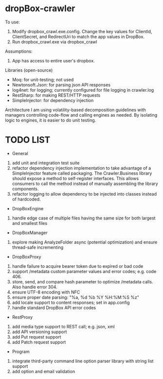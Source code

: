 dropBox-crawler
===============

To use:

1. Modify dropbox_crawl.exe.config. Change the key values for ClientId, ClientSecret, and RedirectUri to match the app values in DropBox.
2. Run dropbox_crawl.exe via dropbox_crawl <list of emails>

Assumptions:
1. App has access to entire user's dropbox.

Libraries (open-source)
- Moq: for unit-testing; not used
- Newtonsoft.Json: for parsing json API responses
- log4net: for logging; currently configured for file logging in crawler.log
- RestSharp: for making REST/HTTP requests
- SimpleInjector: for dependency injection

Architecture
I am using volatility-based decomposition guidelines with managers controlling code-flow and calling engines as needed. By isolating logic to engines, it is easier to do unit testing.

TODO LIST
===============

- General
1. add unit and integration test suite
2. refactor dependency injection implementation to take advantage of a SimpleInjector feature called packaging. The Crawler.Business library should expose a method to self-register interfaces. This allows consumers to call the method instead of manually assembling the library components.
3. refactor logging to allow dependency to be injected into classes instead of hardcoded.

- DropBoxEngine
1. handle edge case of multiple files having the same size for both largest and smallest files

- DropBoxManager
1. explore making AnalyzeFolder async (potential optimization) and ensure thread-safe incrementing

- DropBoxProxy
1. handle failure to acquire bearer token due to expired or bad code
2. support /metadata custom parameter values and error codes; e.g. code 406.
3. store, send, and compare hash parameter to optimize /metadata calls. Also handle error 304.
4. ensure UTF-8 encoding with NFC
5. ensure proper date parsing: "%a, %d %b %Y %H:%M:%S %z"
6. add locale support to content responses; set in app.config
7. handle standard DropBox API error codes

- RestProxy
1. add media type support to REST call; e.g. json, xml
2. add API versioning support
3. add Put request support
4. add Patch request support

- Program
1. integrate third-party command line option parser library with string list support
2. add option and email validation
